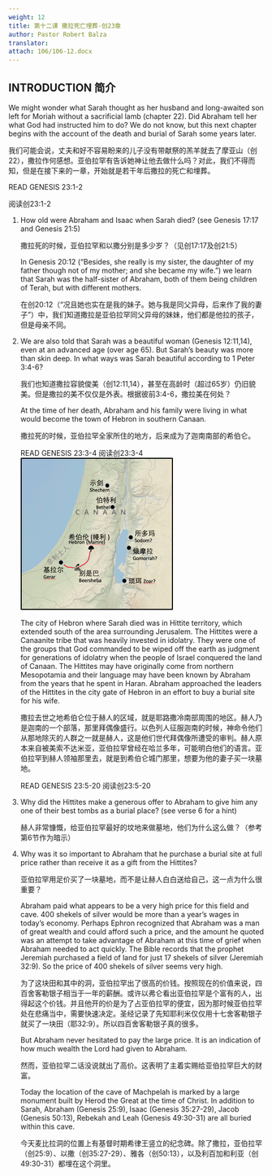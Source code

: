 ```yaml
---
weight: 12
title: 第十二课 撒拉死亡埋葬-创23章
author: Pastor Robert Balza
translator: 
attach: 106/106-12.docx
---
```

## INTRODUCTION 简介

We might wonder what Sarah thought as her husband and long-awaited son left for Moriah without a sacrificial lamb (chapter 22). Did Abraham tell her what God had instructed him to do? We do not know, but this next chapter begins with the account of the death and burial of Sarah some years later.

我们可能会说，丈夫和好不容易盼来的儿子没有带献祭的羔羊就去了摩亚山（创22），撒拉作何感想。亚伯拉罕有告诉她神让他去做什么吗？对此，我们不得而知，但是在接下来的一章，开始就是若干年后撒拉的死亡和埋葬。

READ GENESIS 23:1-2

阅读创23:1-2

1. How old were Abraham and Isaac when Sarah died? (see Genesis 17:17 and Genesis 21:5)

    撒拉死的时候，亚伯拉罕和以撒分别是多少岁？（见创17:17及创21:5）

    In Genesis 20:12 (“Besides, she really is my sister, the daughter of my father though not of my mother; and she became my wife.”) we learn that Sarah was the half-sister of Abraham, both of them being children of Terah, but with different mothers.

    在创20:12（“况且她也实在是我的妹子。她与我是同父异母，后来作了我的妻子”）中，我们知道撒拉是亚伯拉罕同父异母的妹妹，他们都是他拉的孩子，但是母亲不同。

2. We are also told that Sarah was a beautiful woman (Genesis 12:11,14), even at an advanced age (over age 65). But Sarah’s beauty was more than skin deep. In what ways was Sarah beautiful according to 1 Peter 3:4-6?

    我们也知道撒拉容貌俊美（创12:11,14），甚至在高龄时（超过65岁）仍旧貌美。但是撒拉的美不仅仅是外表。根据彼前3:4-6，撒拉美在何处？

    At the time of her death, Abraham and his family were living in what would become the town of Hebron in southern Canaan. 

    撒拉死的时候，亚伯拉罕全家所住的地方，后来成为了迦南南部的希伯仑。

    READ GENESIS 23:3-4 阅读创23:3-4 ![创23:3-4](/static/course-file/106/106-9-1.png)

    The city of Hebron where Sarah died was in Hittite territory, which extended south of the area surrounding Jerusalem. The Hittites were a Canaanite tribe that was heavily invested in idolatry. They were one of the groups that God commanded to be wiped off the earth as judgment for generations of idolatry when the people of Israel conquered the land of Canaan. The Hittites may have originally come from northern Mesopotamia and their language may have been known by Abraham from the years that he spent in Haran. Abraham approached the leaders of the Hittites in the city gate of Hebron in an effort to buy a burial site for his wife.

    撒拉去世之地希伯仑位于赫人的区域，就是耶路撒冷南部周围的地区。赫人乃是迦南的一个部落，那里拜偶像盛行。以色列人征服迦南的时候，神命令他们从那地除灭的人群之一就是赫人，这是他们世代拜偶像所遭受的审判。赫人原本来自被美索不达米亚，亚伯拉罕曾经在哈兰多年，可能明白他们的语言。亚伯拉罕到赫人领袖那里去，就是到希伯仑城门那里，想要为他的妻子买一块墓地。

    READ GENESIS 23:5-20 阅读创23:5-20

3. Why did the Hittites make a generous offer to Abraham to give him any one of their best tombs as a burial place? (see verse 6 for a hint)

    赫人非常慷慨，给亚伯拉罕最好的坟地来做墓地，他们为什么这么做？（参考第6节作为暗示）

4. Why was it so important to Abraham that he purchase a burial site at full price rather than receive it as a gift from the Hittites?

    亚伯拉罕用足价买了一块墓地，而不是让赫人白白送给自己，这一点为什么很重要？

    Abraham paid what appears to be a very high price for this field and cave. 400 shekels of silver would be more than a year’s wages in today’s economy. Perhaps Ephron recognized that Abraham was a man of great wealth and could afford such a price, and the amount he quoted was an attempt to take advantage of Abraham at this time of grief when Abraham needed to act quickly. The Bible records that the prophet Jeremiah purchased a field of land for just 17 shekels of silver (Jeremiah 32:9). So the price of 400 shekels of silver seems very high.  

    为了这块田和其中的洞，亚伯拉罕出了很高的价钱。按照现在的价值来说，四百舍客勒银子相当于一年的薪酬。或许以弗仑看出亚伯拉罕是个富有的人，出得起这个价钱。并且他开的价是为了占亚伯拉罕的便宜，因为那时候亚伯拉罕处在悲痛当中，需要快速决定。圣经记录了先知耶利米仅仅用十七舍客勒银子就买了一块田（耶32:9）。所以四百舍客勒银子真的很多。

    But Abraham never hesitated to pay the large price. It is an indication of how much wealth the Lord had given to Abraham.

    然而，亚伯拉罕二话没说就出了高价。这表明了主着实赐给亚伯拉罕巨大的财富。

    Today the location of the cave of Machpelah is marked by a large monument built by Herod the Great at the time of Christ. In addition to Sarah, Abraham (Genesis 25:9), Isaac (Genesis 35:27-29), Jacob (Genesis 50:13), Rebekah and Leah (Genesis 49:30-31) are all buried within this cave.

    今天麦比拉洞的位置上有基督时期希律王竖立的纪念碑。除了撒拉，亚伯拉罕（创25:9）、以撒（创35:27-29）、雅各（创50:13），以及利百加和利亚（创49:30-31）都埋在这个洞里。
